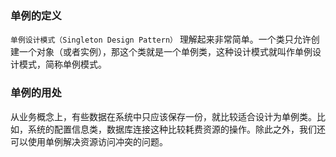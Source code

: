 ### 单例的定义

`单例设计模式（Singleton Design Pattern）` 理解起来非常简单。一个类只允许创建一个对象（或者实例），那这个类就是一个单例类，这种设计模式就叫作单例设计模式，简称单例模式。

### 单例的用处

从业务概念上，有些数据在系统中只应该保存一份，就比较适合设计为单例类。比如，系统的配置信息类，数据库连接这种比较耗费资源的操作。除此之外，我们还可以使用单例解决资源访问冲突的问题。
